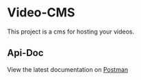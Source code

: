 # Video-CMS
This project is a cms for hosting your videos.

## Api-Doc

View the latest documentation on [Postman](https://documenter.getpostman.com/view/15650779/2s93CPrY2w)
